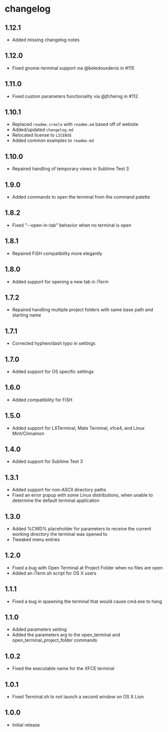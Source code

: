 # changelog

## 1.12.1

 - Added missing changelog notes

## 1.12.0

 - Fixed gnome-terminal support via @beledouxdenis in #115

## 1.11.0

 - Fixed custom parameters functionality via @jfcherng in #112

## 1.10.1

 - Replaced `readme.creole` with `readme.md` based off of website
 - Added/updated `changelog.md`
 - Relocated license to `LICENSE`
 - Added common examples to `readme.md`

## 1.10.0

 - Repaired handling of temporary views in Sublime Text 3

## 1.9.0

 - Added commands to open the terminal from the command palette

## 1.8.2

 - Fixed "--open-in-tab" behavior when no terminal is open

## 1.8.1

 - Repaired FiSH compatibility more elegantly

## 1.8.0

 - Added support for opening a new tab in iTerm

## 1.7.2

 - Repaired handling multiple project folders with same base path and starting name

## 1.7.1

 - Corrected hyphen/dash typo in settings

## 1.7.0

 - Added support for OS specific settings

## 1.6.0

 - Added compatibility for FiSH

## 1.5.0

 - Added support for LXTerminal, Mate Terminal, xfce4, and Linux Mint/Cinnamon

## 1.4.0

 - Added support for Sublime Text 3

## 1.3.1

 - Added support for non-ASCII directory paths
 - Fixed an error popup with some Linux distributions, when unable to determine the default terminal application

## 1.3.0

 - Added %CWD% placeholder for parameters to receive the current working directory the terminal was opened to
 - Tweaked menu entries

## 1.2.0

 - Fixed a bug with Open Terminal at Project Folder when no files are open
 - Added an iTerm.sh script for OS X users

## 1.1.1

 - Fixed a bug in spawning the terminal that would cause cmd.exe to hang

## 1.1.0

 - Added parameters setting
 - Added the parameters arg to the open_terminal and open_terminal_project_folder commands

## 1.0.2

 - Fixed the executable name for the XFCE terminal

## 1.0.1

 - Fixed Terminal.sh to not launch a second window on OS X Lion

## 1.0.0

 - Initial release
